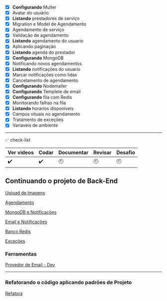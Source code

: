 - [x] __Configurando__ Multer
- [x] Avatar do usuário
- [x] __Listando__ prestadores de serviço
- [x] Migration e Model de Agendamento
- [x] Agendamento de serviço
- [x] Validação de agendamento
- [x] __Listando__ agendamento do usuario
- [x] Aplicando paginação
- [x] __Listando__ agenda do prestador
- [x] __Configurando__ MongoDB
- [x] Notificando novos agendamentos
- [x] __Listando__ notificações do usuario
- [x] Marcar notificações como lidas
- [x] Cancelamento de agendamento
- [x] __Configurando__ Nodemailer
- [x] __Configurando__ Templete de email
- [x] __Configurando__ fila com Redis
- [x] Monitorando falhas na fila
- [x] __Listando__ horarios disponiveis
- [x] Campos vituais no agendamento
- [x] Tratamento de exceções
- [x] Variaveis de ambiente

---

:white_check_mark: check-list

Ver videos | Codar | Documentar| Revisar | Desafio
-----------|-------|-----------|---------|---------
:heavy_check_mark:| :heavy_check_mark:|:clock10:|:clock10:|:clock10:

## Continuando o projeto de Back-End
[Upload de Imagens](https://github.com/gislainejessica/Course-GoStack-9/tree/master/modulo3/docs/imagem-upload.md)

[Agendamento](https://github.com/gislainejessica/Course-GoStack-9/tree/master/modulo3/docs/agendamento.md)

[MongoDB e Notificações](https://github.com/gislainejessica/Course-GoStack-9/tree/master/modulo3/docs/mongo.md)

[Email e Notificações](https://github.com/gislainejessica/Course-GoStack-9/tree/master/modulo3/docs/email.md)

[Banco Redis](https://github.com/gislainejessica/Course-GoStack-9/tree/master/modulo3/docs/redis.md)

[Exceções](https://github.com/gislainejessica/Course-GoStack-9/tree/master/modulo3/docs/trata-execoes.md)

### Ferramentas

[Provedor de Email - Dev](https://mailtrap.io)

---

### Refatorando o código aplicando padrões de Projeto
[Refatora](https://github.com/gislainejessica/Course-GoStack-9/tree/master/modulo3/docs/refatorando.md)



